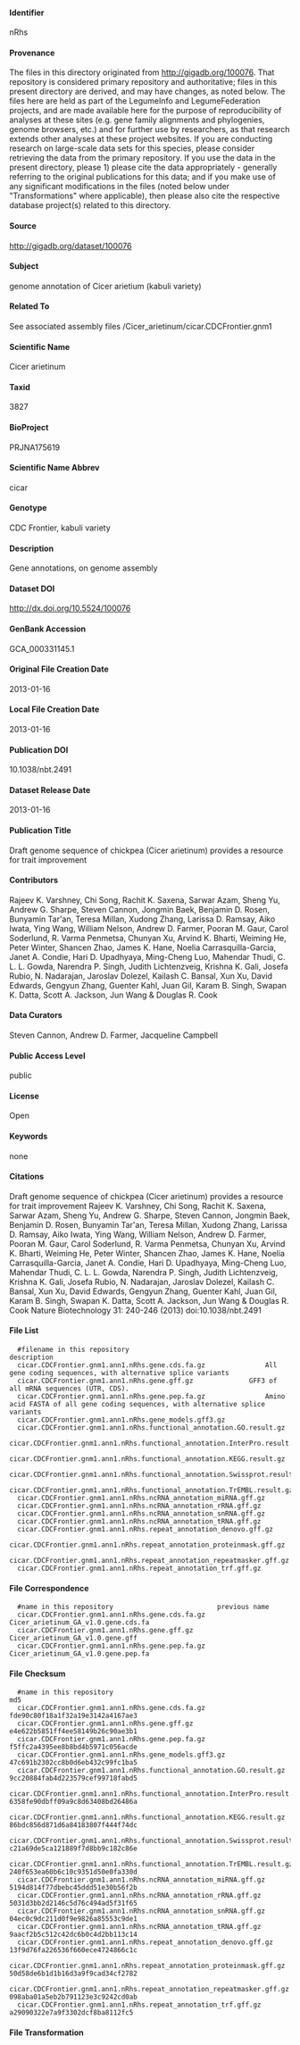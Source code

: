 #### Identifier 
<!--- for this data directory --> 
nRhs

#### Provenance 
<!--- Free-text description of the origin of this dataset --> 
The files in this directory originated from http://gigadb.org/100076. That repository is considered primary repository and authoritative; files in this present directory are derived, and may have changes, as noted below. The files here are held as part of the LegumeInfo and LegumeFederation projects, and are made available here for the purpose of reproducibility of analyses at these sites (e.g. gene family alignments and phylogenies, genome browsers, etc.) and for further use by researchers, as that research extends other analyses at these project websites. If you are conducting research on large-scale data sets for this species, please consider retrieving the data from the primary repository. If you use the data in the present directory, please 1) please cite the data appropriately - generally referring to the original publications for this data; and if you make use of any significant modifications in the files (noted below under "Transformations" where applicable), then please also cite the respective database project(s) related to this directory.

#### Source
<!--- URI for primary repository --> 
http://gigadb.org/dataset/100076

#### Subject
<!--- Brief free-text description of the main focus of this dataset e.g. genome assembly, genome annotation, transcriptome assembly, gene family set --> 
genome annotation of Cicer arietium (kabuli variety)

#### Related To
<!--- For genome annotations, reference the associated genome assembly; for assemblies, reference the annotation(s), etc. --> 
See associated assembly files /Cicer_arietinum/cicar.CDCFrontier.gnm1

#### Scientific Name
<!--- Scientific binomial --> 
Cicer arietinum

#### Taxid
<!--- Genbank taxonomic identifier --> 
3827

#### BioProject
<!--- Genbank BioProject ID --> 
PRJNA175619

#### Scientific Name Abbrev
<!--- Five-letter abbreviation of scientif name: first three of genus, first two of species epithet --> 
cicar

#### Genotype
<!--- Genotype name for this data, if applicable --> 
CDC Frontier, kabuli variety

#### Description
<!--- Free-text description of this data set -->
Gene annotations, on genome assembly

#### Dataset DOI 
<!--- DOI for this data set, if assigned; otherwise "none" --> 
http://dx.doi.org/10.5524/100076

#### GenBank Accession
<!--- GenBank accession for this data set, if assigned; otherwise "none" -->
GCA_000331145.1

#### Original File Creation Date
<!--- Date (YEAR-MO-DA) of these files at the primary repository, if applicablble; otherwise "N/A." -->
2013-01-16

#### Local File Creation Date
<!--- Date (YEAR-MO-DA) when these files were accessed from the primary repository, if applicable; otherwise "N/A" -->
2013-01-16

#### Publication DOI 
<!--- DOI for primary publication, if assigned; otherwise "none" --> 
10.1038/nbt.2491

#### Dataset Release Date
<!--- for this local, re-hosted repository --> 
2013-01-16

#### Publication Title
<!--- Title for primary publication --> 
Draft genome sequence of chickpea (Cicer arietinum) provides a resource for trait improvement

#### Contributors
<!--- For genome annotations, reference the associated genome assembly; for assemblies, reference the annotation(s), etc. Enter names in comma-separated format, on one line. --> 
Rajeev K. Varshney, Chi Song, Rachit K. Saxena, Sarwar Azam, Sheng Yu, Andrew G. Sharpe, Steven Cannon, Jongmin Baek, Benjamin D. Rosen, Bunyamin Tar'an, Teresa Millan, Xudong Zhang, Larissa D. Ramsay, Aiko Iwata, Ying Wang, William Nelson, Andrew D. Farmer, Pooran M. Gaur, Carol Soderlund, R. Varma Penmetsa, Chunyan Xu, Arvind K. Bharti, Weiming He, Peter Winter, Shancen Zhao, James K. Hane, Noelia Carrasquilla-Garcia, Janet A. Condie, Hari D. Upadhyaya, Ming-Cheng Luo, Mahendar Thudi, C. L. L. Gowda, Narendra P. Singh, Judith Lichtenzveig, Krishna K. Gali, Josefa Rubio, N. Nadarajan, Jaroslav Dolezel, Kailash C. Bansal, Xun Xu, David Edwards, Gengyun Zhang, Guenter Kahl, Juan Gil, Karam B. Singh, Swapan K. Datta, Scott A. Jackson, Jun Wang & Douglas R. Cook

#### Data Curators
<!--- Curators who worked on these files at this repository -->
Steven Cannon, Andrew D. Farmer, Jacqueline Campbell

#### Public Access Level
<!--- Public or private --> 
public

#### License
<!--- typically, license descriptor and/or URL with usage allowances/restrictions --> 
Open

#### Keywords 
<!--- User-supplied keywords or tags --> 
none

#### Citations 
<!--- Citation(s) for major pulication(s) describing this dataset --> 
Draft genome sequence of chickpea (Cicer arietinum) provides a resource for trait improvement
Rajeev K. Varshney, Chi Song, Rachit K. Saxena, Sarwar Azam, Sheng Yu, Andrew G. Sharpe, Steven Cannon, Jongmin Baek, Benjamin D. Rosen, Bunyamin Tar'an, Teresa Millan, Xudong Zhang, Larissa D. Ramsay, Aiko Iwata, Ying Wang, William Nelson, Andrew D. Farmer, Pooran M. Gaur, Carol Soderlund, R. Varma Penmetsa, Chunyan Xu, Arvind K. Bharti, Weiming He, Peter Winter, Shancen Zhao, James K. Hane, Noelia Carrasquilla-Garcia, Janet A. Condie, Hari D. Upadhyaya, Ming-Cheng Luo, Mahendar Thudi, C. L. L. Gowda, Narendra P. Singh, Judith Lichtenzveig, Krishna K. Gali, Josefa Rubio, N. Nadarajan, Jaroslav Dolezel, Kailash C. Bansal, Xun Xu, David Edwards, Gengyun Zhang, Guenter Kahl, Juan Gil, Karam B. Singh, Swapan K. Datta, Scott A. Jackson, Jun Wang & Douglas R. Cook
Nature Biotechnology 31: 240-246 (2013) 
doi:10.1038/nbt.2491

#### File List
<!--- List of files in the dataset, with brief description of each. Inset the list by two spaces, and wrap filenames in back-tics (`) to highlight the names and to avoid markdown interpretation of underscores in filenames. --> 
```
  #filename in this repository                                  description
  cicar.CDCFrontier.gnm1.ann1.nRhs.gene.cds.fa.gz               All gene coding sequences, with alternative splice variants
  cicar.CDCFrontier.gnm1.ann1.nRhs.gene.gff.gz              GFF3 of all mRNA sequences (UTR, CDS).                                                  
  cicar.CDCFrontier.gnm1.ann1.nRhs.gene.pep.fa.gz               Amino acid FASTA of all gene coding sequences, with alternative splice variants 
  cicar.CDCFrontier.gnm1.ann1.nRhs.gene_models.gff3.gz              
  cicar.CDCFrontier.gnm1.ann1.nRhs.functional_annotation.GO.result.gz
  cicar.CDCFrontier.gnm1.ann1.nRhs.functional_annotation.InterPro.result.gz
  cicar.CDCFrontier.gnm1.ann1.nRhs.functional_annotation.KEGG.result.gz 
  cicar.CDCFrontier.gnm1.ann1.nRhs.functional_annotation.Swissprot.result.gz
  cicar.CDCFrontier.gnm1.ann1.nRhs.functional_annotation.TrEMBL.result.gz
  cicar.CDCFrontier.gnm1.ann1.nRhs.ncRNA_annotation_miRNA.gff.gz    
  cicar.CDCFrontier.gnm1.ann1.nRhs.ncRNA_annotation_rRNA.gff.gz  
  cicar.CDCFrontier.gnm1.ann1.nRhs.ncRNA_annotation_snRNA.gff.gz    
  cicar.CDCFrontier.gnm1.ann1.nRhs.ncRNA_annotation_tRNA.gff.gz 
  cicar.CDCFrontier.gnm1.ann1.nRhs.repeat_annotation_denovo.gff.gz
  cicar.CDCFrontier.gnm1.ann1.nRhs.repeat_annotation_proteinmask.gff.gz
  cicar.CDCFrontier.gnm1.ann1.nRhs.repeat_annotation_repeatmasker.gff.gz
  cicar.CDCFrontier.gnm1.ann1.nRhs.repeat_annotation_trf.gff.gz

```

#### File Correspondence
<!--- Table of original filenames and new filenames. Inset the list by two spaces, and wrap filenames with backtics in order to avoid interpretation of underscore characters. --> 
```
  #name in this repository                          previous name
  cicar.CDCFrontier.gnm1.ann1.nRhs.gene.cds.fa.gz   Cicer_arietinum_GA_v1.0.gene.cds.fa
  cicar.CDCFrontier.gnm1.ann1.nRhs.gene.gff.gz   Cicer_arietinum_GA_v1.0.gene.gff
  cicar.CDCFrontier.gnm1.ann1.nRhs.gene.pep.fa.gz   Cicer_arietinum_GA_v1.0.gene.pep.fa
```

#### File Checksum
<!--- Table of file names and md5 hash. Tip: use md5 -r FILE* -->
```
  #name in this repository                                                      md5
  cicar.CDCFrontier.gnm1.ann1.nRhs.gene.cds.fa.gz                                   fde90c80f18a1f32a19e3142a4167ae3
  cicar.CDCFrontier.gnm1.ann1.nRhs.gene.gff.gz                                  e4e622b5851ff4ee58149b26c90ae3b1
  cicar.CDCFrontier.gnm1.ann1.nRhs.gene.pep.fa.gz                                   f5ffc2a4395ee8b8bd4b5971c056acde
  cicar.CDCFrontier.gnm1.ann1.nRhs.gene_models.gff3.gz                                  47c691b2302cc8b0d6eb432c99fc1ba5
  cicar.CDCFrontier.gnm1.ann1.nRhs.functional_annotation.GO.result.gz                                   9cc20884fab4d223579cef99718fabd5
  cicar.CDCFrontier.gnm1.ann1.nRhs.functional_annotation.InterPro.result.gz                                 6358fe90dbff09a9c8d63408bd26486a
  cicar.CDCFrontier.gnm1.ann1.nRhs.functional_annotation.KEGG.result.gz                                 86bdc856d871d6a84183807f444f74dc
  cicar.CDCFrontier.gnm1.ann1.nRhs.functional_annotation.Swissprot.result.gz                                    c21a69de5ca121889f7d8bb9c182c86e
  cicar.CDCFrontier.gnm1.ann1.nRhs.functional_annotation.TrEMBL.result.gz                                   240f653ea60b6c10c9351d50e0fa330d
  cicar.CDCFrontier.gnm1.ann1.nRhs.ncRNA_annotation_miRNA.gff.gz                                    5194d814f77dbebc45ddd51e30b56f2b
  cicar.CDCFrontier.gnm1.ann1.nRhs.ncRNA_annotation_rRNA.gff.gz                                 5031d3bb2d2146c5d76c494ad5f31f65
  cicar.CDCFrontier.gnm1.ann1.nRhs.ncRNA_annotation_snRNA.gff.gz                                    04ec0c9dc211d0f9e9826a85553c9de1
  cicar.CDCFrontier.gnm1.ann1.nRhs.ncRNA_annotation_tRNA.gff.gz                                 9aacf2b5c512c42dc6b0c4d2bb113c14
  cicar.CDCFrontier.gnm1.ann1.nRhs.repeat_annotation_denovo.gff.gz                                  13f9d76fa226536f660ece4724866c1c
  cicar.CDCFrontier.gnm1.ann1.nRhs.repeat_annotation_proteinmask.gff.gz                                     50d58de6b1d1b16d3a9f9cad34cf2782
  cicar.CDCFrontier.gnm1.ann1.nRhs.repeat_annotation_repeatmasker.gff.gz                                        098aba01a5eb2b791123e3c9242cd0ab
  cicar.CDCFrontier.gnm1.ann1.nRhs.repeat_annotation_trf.gff.gz                                     a29090322e7a9f3302dcf8ba8112fc5
```

#### File Transformation
<!--- Free-text description of any modifications of files in this directory (or of a given file described by this metadata), relative to original files. May be supplemented by a "transformations" file that describes changes to files - ideally, as command-line executable statements that can re-play the transformation(s). --> 
```
```
